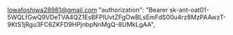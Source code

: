 lowafoshiwa28981@gmail.com
\"authorization\": \"Bearer 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\",